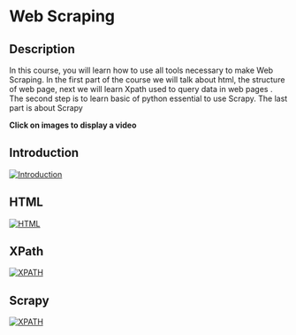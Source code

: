 # Web Scraping

## Description

In this course, you will learn how to use all tools necessary to make Web Scraping. In the first part of the course we will talk about html, the structure of web page, next we will learn Xpath used to query data in web pages . The second step is to learn basic of python essential to use Scrapy. The last part is about Scrapy



**Click on images to display a video**

## Introduction

[![Introduction](http://img.youtube.com/vi/Vngufx67QSw/0.jpg)](http://www.youtube.com/watch?v=Vngufx67QSw "https://i9.ytimg.com/vi/Vngufx67QSw/mq1.jpg?sqp=CKi0x_QF&rs=AOn4CLBF9GJI8PCKn7h-yFKmWUSHWRr3SQ")

## HTML

[![HTML](http://img.youtube.com/vi/ddfmxaIAsQ4/0.jpg)](http://www.youtube.com/watch?v=ddfmxaIAsQ4 "https://i9.ytimg.com/vi/ddfmxaIAsQ4/mq1.jpg?sqp=CKG2x_QF&rs=AOn4CLCXQviH9ojm7sOB4BQ-RVIZzoYL4A")

## XPath

[![XPATH](http://img.youtube.com/vi/hQBTot17e_U/0.jpg)](http://www.youtube.com/watch?v=hQBTot17e_U "https://i9.ytimg.com/vi/hQBTot17e_U/mq1.jpg?sqp=CN22x_QF&rs=AOn4CLBfIEa8G2Ke2edpb6ToLONS8jGtZA")


## Scrapy

[![XPATH](https://miro.medium.com/max/1200/1*YJNS0JVl7RsVDTmORGZ6xA.png)](https://github.com/zaydane-mokni/ScrapyMooc/blob/master/ScrapyZaydane.pdf)

